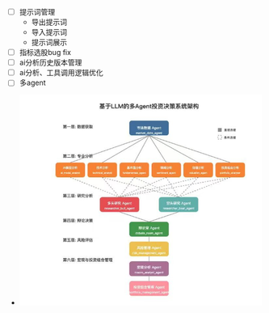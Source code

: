 
- [ ] 提示词管理
  - 导出提示词
  - 导入提示词
  - 提示词展示
- [ ] 指标选股bug fix
- [ ] ai分析历史版本管理
- [ ] ai分析、工具调用逻辑优化
- [ ] 多agent
- ![img_1.png](picture/multi-agent.png)